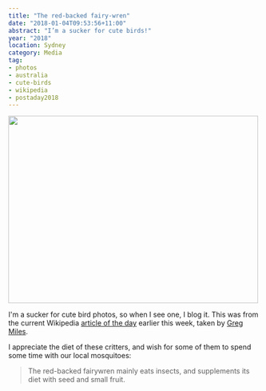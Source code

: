 ```yaml
---
title: "The red-backed fairy-wren"
date: "2018-01-04T09:53:56+11:00"
abstract: "I’m a sucker for cute birds!"
year: "2018"
location: Sydney
category: Media
tag:
- photos
- australia
- cute-birds
- wikipedia
- postaday2018
---
```

<p><img src="https://rubenerd.com/files/2018/Red-backed_Fairy-wren@1x.jpg" srcset="https://rubenerd.com/files/2018/Red-backed_Fairy-wren@1x.jpg 1x, https://rubenerd.com/files/2018/Red-backed_Fairy-wren@2x.jpg 2x" alt="" style="width:500px; height:375px;" /></p>

I'm a sucker for cute bird photos, so when I see one, I blog it. This was from the current Wikipedia [article of the day] earlier this week, taken by [Greg Miles].

I appreciate the diet of these critters, and wish for some of them to spend some time with our local mosquitoes:

> The red-backed fairywren mainly eats insects, and supplements its diet with seed and small fruit.

[article of the day]: https://en.wikipedia.org/wiki/Red-backed_fairywren "Red-backed fairywren Wikipedia article"
[Greg Miles]: https://www.flickr.com/people/75299599@N00 "Photographer's Flickr profile"

